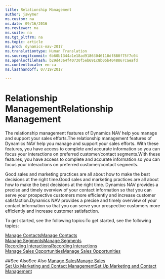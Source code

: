 ```yaml
---
title: Relationship Management
author: jswymer
ms.custom: na
ms.date: 09/16/2016
ms.reviewer: na
ms.suite: na
ms.tgt_pltfrm: na
ms.topic: article
ms.prod: dynamics-nav-2017
ms.translationtype: Human Translation
ms.sourcegitcommit: 6b60b1344a1e18ad91863046110df880f75f7c04
ms.openlocfilehash: b29d4364f40730f5eb691c8b05b4048867caeafd
ms.contentlocale: en-ca
ms.lasthandoff: 07/19/2017

---
```

# <a name="relationship-management"></a><span data-ttu-id="80814-102">Relationship Management</span><span class="sxs-lookup"><span data-stu-id="80814-102">Relationship Management</span></span>
<span data-ttu-id="80814-103">The relationship management features of Dynamics NAV help you manage and support your sales efforts.</span><span class="sxs-lookup"><span data-stu-id="80814-103">The relationship management features of Dynamics NAV help you manage and support your sales efforts.</span></span> <span data-ttu-id="80814-104">With these features, you have access to complete and accurate information so you can focus your interactions on preferred customer/contact segments.</span><span class="sxs-lookup"><span data-stu-id="80814-104">With these features, you have access to complete and accurate information so you can focus your interactions on preferred customer/contact segments.</span></span>

<span data-ttu-id="80814-105">Good sales and marketing practices are all about how to make the best decisions at the right time.</span><span class="sxs-lookup"><span data-stu-id="80814-105">Good sales and marketing practices are all about how to make the best decisions at the right time.</span></span> <span data-ttu-id="80814-106">Dynamics NAV provides a precise and timely overview of your contact information so that you can serve your prospective customers more efficiently and increase customer satisfaction.</span><span class="sxs-lookup"><span data-stu-id="80814-106">Dynamics NAV provides a precise and timely overview of your contact information so that you can serve your prospective customers more efficiently and increase customer satisfaction.</span></span>

<span data-ttu-id="80814-107">To get started, see the following topics:</span><span class="sxs-lookup"><span data-stu-id="80814-107">To get started, see the following topics:</span></span>

[<span data-ttu-id="80814-108">Manage Contacts</span><span class="sxs-lookup"><span data-stu-id="80814-108">Manage Contacts</span></span>](marketing-contacts.md)  
[<span data-ttu-id="80814-109">Manage Segments</span><span class="sxs-lookup"><span data-stu-id="80814-109">Manage Segments</span></span>](marketing-segments.md)  
[<span data-ttu-id="80814-110">Recording Interactions</span><span class="sxs-lookup"><span data-stu-id="80814-110">Recording Interactions</span></span>](marketing-interactions.md)  
[<span data-ttu-id="80814-111">Manage Sales Opportunities</span><span class="sxs-lookup"><span data-stu-id="80814-111">Manage Sales Opportunities</span></span>](marketing-manage-sales-opportunities.md)

##<a name="see-also"></a><span data-ttu-id="80814-112">See Also</span><span class="sxs-lookup"><span data-stu-id="80814-112">See Also</span></span>
[<span data-ttu-id="80814-113">Manage Sales</span><span class="sxs-lookup"><span data-stu-id="80814-113">Manage Sales</span></span>](sales-manage-sales.md)  
[<span data-ttu-id="80814-114">Set Up Marketing and Contact Management</span><span class="sxs-lookup"><span data-stu-id="80814-114">Set Up Marketing and Contact Management</span></span>](marketing-setup-marketing.md)

